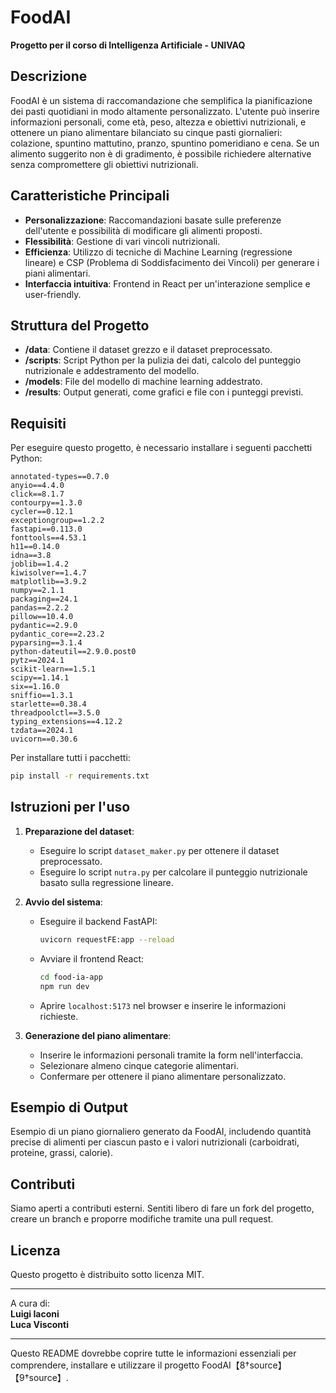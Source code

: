 # FoodAI

**Progetto per il corso di Intelligenza Artificiale - UNIVAQ**

## Descrizione

FoodAI è un sistema di raccomandazione che semplifica la pianificazione dei pasti quotidiani in modo altamente personalizzato. L'utente può inserire informazioni personali, come età, peso, altezza e obiettivi nutrizionali, e ottenere un piano alimentare bilanciato su cinque pasti giornalieri: colazione, spuntino mattutino, pranzo, spuntino pomeridiano e cena. Se un alimento suggerito non è di gradimento, è possibile richiedere alternative senza compromettere gli obiettivi nutrizionali.

## Caratteristiche Principali

- **Personalizzazione**: Raccomandazioni basate sulle preferenze dell'utente e possibilità di modificare gli alimenti proposti.
- **Flessibilità**: Gestione di vari vincoli nutrizionali.
- **Efficienza**: Utilizzo di tecniche di Machine Learning (regressione lineare) e CSP (Problema di Soddisfacimento dei Vincoli) per generare i piani alimentari.
- **Interfaccia intuitiva**: Frontend in React per un'interazione semplice e user-friendly.

## Struttura del Progetto

- **/data**: Contiene il dataset grezzo e il dataset preprocessato.
- **/scripts**: Script Python per la pulizia dei dati, calcolo del punteggio nutrizionale e addestramento del modello.
- **/models**: File del modello di machine learning addestrato.
- **/results**: Output generati, come grafici e file con i punteggi previsti.

## Requisiti

Per eseguire questo progetto, è necessario installare i seguenti pacchetti Python:

```
annotated-types==0.7.0
anyio==4.4.0
click==8.1.7
contourpy==1.3.0
cycler==0.12.1
exceptiongroup==1.2.2
fastapi==0.113.0
fonttools==4.53.1
h11==0.14.0
idna==3.8
joblib==1.4.2
kiwisolver==1.4.7
matplotlib==3.9.2
numpy==2.1.1
packaging==24.1
pandas==2.2.2
pillow==10.4.0
pydantic==2.9.0
pydantic_core==2.23.2
pyparsing==3.1.4
python-dateutil==2.9.0.post0
pytz==2024.1
scikit-learn==1.5.1
scipy==1.14.1
six==1.16.0
sniffio==1.3.1
starlette==0.38.4
threadpoolctl==3.5.0
typing_extensions==4.12.2
tzdata==2024.1
uvicorn==0.30.6
```
Per installare tutti i pacchetti:
```bash
pip install -r requirements.txt
```

## Istruzioni per l'uso

1. **Preparazione del dataset**:
   - Eseguire lo script `dataset_maker.py` per ottenere il dataset preprocessato.
   - Eseguire lo script `nutra.py` per calcolare il punteggio nutrizionale basato sulla regressione lineare.

2. **Avvio del sistema**:
   - Eseguire il backend FastAPI:
     ```bash
     uvicorn requestFE:app --reload
     ```
   - Avviare il frontend React:
     ```bash
     cd food-ia-app
     npm run dev
     ```
   - Aprire `localhost:5173` nel browser e inserire le informazioni richieste.

3. **Generazione del piano alimentare**:
   - Inserire le informazioni personali tramite la form nell'interfaccia.
   - Selezionare almeno cinque categorie alimentari.
   - Confermare per ottenere il piano alimentare personalizzato.

## Esempio di Output

Esempio di un piano giornaliero generato da FoodAI, includendo quantità precise di alimenti per ciascun pasto e i valori nutrizionali (carboidrati, proteine, grassi, calorie).

## Contributi

Siamo aperti a contributi esterni. Sentiti libero di fare un fork del progetto, creare un branch e proporre modifiche tramite una pull request.

## Licenza

Questo progetto è distribuito sotto licenza MIT.

---

A cura di:  
**Luigi Iaconi**  
**Luca Visconti**

--- 

Questo README dovrebbe coprire tutte le informazioni essenziali per comprendere, installare e utilizzare il progetto FoodAI【8†source】【9†source】.